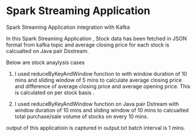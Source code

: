 # Spark Streaming Application
Spark Streaming Application integration with Kafka

In this Spark Streaming Application , Stock data has been fetched in JSON format from kafka topic and average closing price for each stock is calcualted on Java pair Dsstream.

Below are stock anaylysis cases 
1. I used reduceByKeyAndWindow function to with window duration of 10 mins and sliding window of 5 mins to calculate average closing price and  difference of average closing price and average opening price. This is calculated on per stock basis .  

2. I used reduceByKeyAndWindow function on Java pair Dstream with window duration of 10 mins and sliding window of 10 mins to calcualted total purchase/sale volume of stocks on every 10 mins.

output of this applicatioin is captured in output.txt batch interval is 1 mins.
